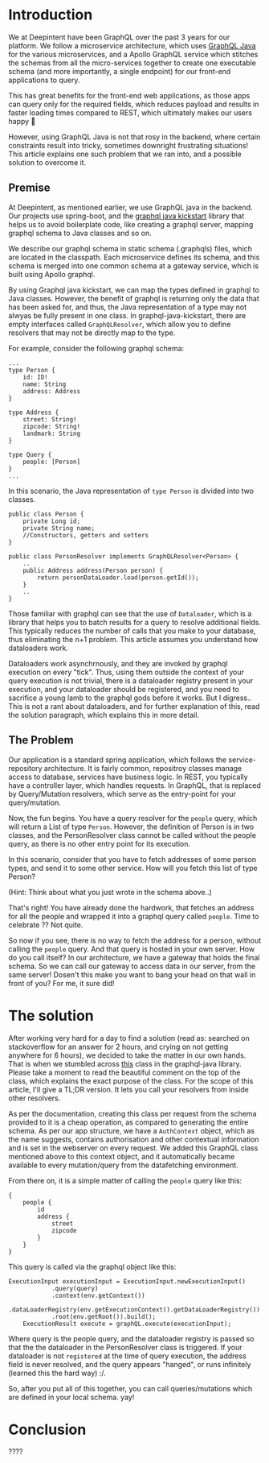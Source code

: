 # Introduction

We at Deepintent have been GraphQL over the past 3 years for our platform. We follow a microservice architecture, which uses [GraphQL Java](https://www.graphql-java.com/) for the various microservices, and a Apollo GraphQL service which stitches the schemas from all the micro-services together to create one executable schema (and more importantly, a single endpoint) for our front-end applications to query. 

This has great benefits for the front-end web applications, as those apps can query only for the required fields, which reduces payload and results in faster loading times compared to REST, which ultimately makes our users happy 👏 

However, using GraphQL Java is not that rosy in the backend, where certain constraints result into tricky, sometimes downright frustrating situations! This article explains one such problem that we ran into, and a possible solution to overcome it.

## Premise

At Deepintent, as mentioned earlier, we use GraphQL java in the backend. Our projects use spring-boot, and the [graphql java kickstart](https://github.com/graphql-java-kickstart/graphql-spring-boot) library that helps us to avoid boilerplate code, like creating a graphql server, mapping graphql schema to Java classes and so on. 

We describe our graphql schema in static schema (.graphqls) files, which are located in the classpath. Each microservice defines its schema, and this schema is merged into one common schema at a gateway service, which is built using Apollo graphql.

By using Graphql java kickstart, we can map the types defined in graphql to Java classes. However, the benefit of graphql is returning only the data that has been asked for, and thus, the Java representation of a type may not alwyas be fully present in one class. In graphql-java-kickstart, there are empty interfaces called `GraphQLResolver`, which allow you to define resolvers that may not be directly map to the type.

For example, consider the following graphql schema:
```
...
type Person {
    id: ID!
    name: String
    address: Address
}

type Address {
    street: String!
    zipcode: String!
    landmark: String
}

type Query {
    people: [Person]
}
...
```
In this scenario, the Java representation of `type Person` is divided into two classes.
```
public class Person {
    private Long id;
    private String name;
    //Constructors, getters and setters 
}

public class PersonResolver implements GraphQLResolver<Person> {
    ..
    public Address address(Person person) {
        return personDataLoader.load(person.getId());
    }
    ..
}
```

Those familiar with graphql can see that the use of `Dataloader`, which is a library that helps you to batch results for a query to resolve additional fields. This typically reduces the number of calls that you make to your database, thus eliminating the n+1 problem. This article assumes you understand how dataloaders work.

Dataloaders work asynchrnously, and they are invoked by graphql execution on every "tick". Thus, using them outside the context of your query execution is not trivial, there is a dataloader registry present in your execution, and your dataloader should be registered, and you need to sacrifice a young lamb to the graphql gods before it works. But I digress.. This is not a rant about dataloaders, and for further explanation of this, read the solution paragraph, which explains this in more detail.

## The Problem
Our application is a standard spring application, which follows the service-repository architecture. It is fairly common, repositroy classes manage access to database, services have business logic. In REST, you typically have a controller layer, which handles requests. In GraphQL, that is replaced by Query/Mutation resolvers, which serve as the entry-point for your query/mutation.

Now, the fun begins. You have a query resolver for the `people` query, which will return a List of type `Person`. However, the definition of Person is in two classes, and the PersonResolver class cannot be called without the people query, as there is no other entry point for its execution. 

In this scenario, consider that you have to fetch addresses of some person types, and send it to some other service. How will you fetch this list of type Person? 

(Hint: Think about what you just wrote in the schema above..)

That's right! You have already done the hardwork, that fetches an address for all the people and wrapped it into a graphql query called `people`. Time to celebrate ?? Not quite.

So now if you see, there is no way to fetch the address for a person, without calling the `people` query. And that query is hosted in your own server. How do you call itself? In our architecture, we have a gateway that holds the final schema. So we can call our gateway to access data in our server, from the same server! Dosen't this make you want to bang your head on that wall in front of you? For me, it sure did!

# The solution
After working very hard for a day to find a solution (read as: searched on stackoverflow for an answer for 2 hours, and crying on not getting anywhere for 6 hours), we decided to take the matter in our own hands. That is when we stumbled across [this](https://github.com/graphql-java/graphql-java/blob/master/src/main/java/graphql/GraphQL.java) class in the graphql-java library. Please take a moment to read the beautiful comment on the top of the class, which explains the exact purpose of the class. For the scope of this article, I'll give a TL;DR version. It lets you call your resolvers from inside other resolvers.

As per the documentation, creating this class per request from the schema provided to it is a cheap operation, as compared to generating the entire schema. As per our app structure, we have a `AuthContext` object, which as the name suggests, contains authorisation and other contextual information and is set in the webserver on every request. We added this GraphQL class mentioned above to this context object, and it automatically became available to every mutation/query from the datafetching environment.

From there on, it is a simple matter of calling the `people` query like this:
```
{
    people {
        id
        address {
            street
            zipcode
        }
    }
}
```
This query is called via the graphql object like this:
```
ExecutionInput executionInput = ExecutionInput.newExecutionInput()
            .query(query)
            .context(env.getContext())
            .dataLoaderRegistry(env.getExecutionContext().getDataLoaderRegistry())
            .root(env.getRoot()).build();
    ExecutionResult execute = graphQL.execute(executionInput);
```
Where query is the people query, and the dataloader registry is passed so that the the dataloader in the PersonResolver class is triggered. If your dataloader is not `registered` at the time of query execution, the address field is never resolved, and the query appears "hanged", or runs infinitely (learned this the hard way) :/.

So, after you put all of this together, you can call queries/mutations which are defined in your local schema. yay!

# Conclusion
???? 

